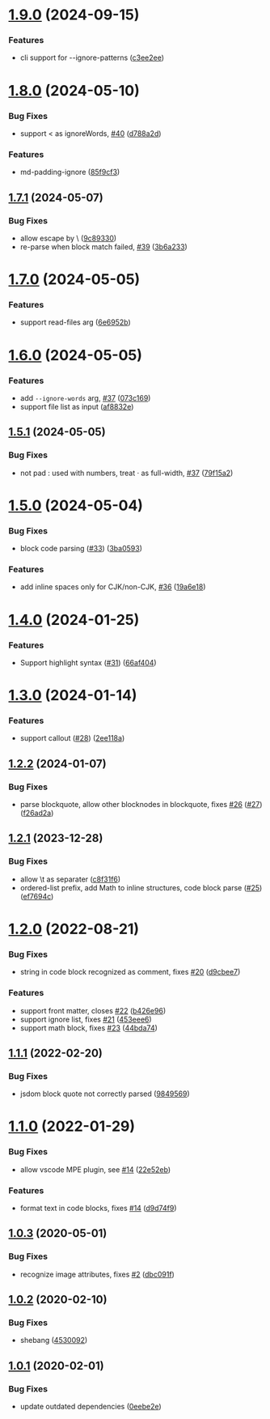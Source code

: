 # [1.9.0](https://github.com/harttle/md-padding/compare/v1.8.0...v1.9.0) (2024-09-15)


### Features

* cli support for --ignore-patterns ([c3ee2ee](https://github.com/harttle/md-padding/commit/c3ee2eee03159ee825e8f332b1bc4ffa98a4916f))

# [1.8.0](https://github.com/harttle/md-padding/compare/v1.7.1...v1.8.0) (2024-05-10)


### Bug Fixes

* support < as ignoreWords, [#40](https://github.com/harttle/md-padding/issues/40) ([d788a2d](https://github.com/harttle/md-padding/commit/d788a2d11621a46e5000304ce0043df030713ce7))


### Features

* md-padding-ignore ([85f9cf3](https://github.com/harttle/md-padding/commit/85f9cf38a9c1b01d425e02eed73fdd9ea9465d54))

## [1.7.1](https://github.com/harttle/md-padding/compare/v1.7.0...v1.7.1) (2024-05-07)


### Bug Fixes

* allow escape by \ ([9c89330](https://github.com/harttle/md-padding/commit/9c893307636a0825045bab4705e73d69db7e0ef9))
* re-parse when block match failed, [#39](https://github.com/harttle/md-padding/issues/39) ([3b6a233](https://github.com/harttle/md-padding/commit/3b6a2331e0221faecc07b00f9fe3565b097de843))

# [1.7.0](https://github.com/harttle/md-padding/compare/v1.6.0...v1.7.0) (2024-05-05)


### Features

* support read-files arg ([6e6952b](https://github.com/harttle/md-padding/commit/6e6952bfbc79cc0cfc004869f41ac9235c8dd199))

# [1.6.0](https://github.com/harttle/md-padding/compare/v1.5.1...v1.6.0) (2024-05-05)


### Features

* add `--ignore-words` arg, [#37](https://github.com/harttle/md-padding/issues/37) ([073c169](https://github.com/harttle/md-padding/commit/073c169032c9517e96267c81a5b9250c3b826637))
* support file list as input ([af8832e](https://github.com/harttle/md-padding/commit/af8832e291d4ecf33865616b720f3de4618f1eb4))

## [1.5.1](https://github.com/harttle/md-padding/compare/v1.5.0...v1.5.1) (2024-05-05)


### Bug Fixes

* not pad : used with numbers, treat · as full-width, [#37](https://github.com/harttle/md-padding/issues/37) ([79f15a2](https://github.com/harttle/md-padding/commit/79f15a22ea61cbc68f2a6c3fdb7df3fe8333f22d))

# [1.5.0](https://github.com/harttle/md-padding/compare/v1.4.0...v1.5.0) (2024-05-04)


### Bug Fixes

* block code parsing ([#33](https://github.com/harttle/md-padding/issues/33)) ([3ba0593](https://github.com/harttle/md-padding/commit/3ba0593857f72d4b297afcae2db133e789e4713c))


### Features

* add inline spaces only for CJK/non-CJK, [#36](https://github.com/harttle/md-padding/issues/36) ([19a6e18](https://github.com/harttle/md-padding/commit/19a6e18bc25d9fbad2f5aeb3ee019a46fbf240d7))

# [1.4.0](https://github.com/harttle/md-padding/compare/v1.3.0...v1.4.0) (2024-01-25)


### Features

* Support highlight syntax ([#31](https://github.com/harttle/md-padding/issues/31)) ([66af404](https://github.com/harttle/md-padding/commit/66af404963f010a872cbaeeaac58ff7494642b69))

# [1.3.0](https://github.com/harttle/md-padding/compare/v1.2.2...v1.3.0) (2024-01-14)


### Features

* support callout ([#28](https://github.com/harttle/md-padding/issues/28)) ([2ee118a](https://github.com/harttle/md-padding/commit/2ee118a4f401ab60c04cd602ba14aa2871c3c457))

## [1.2.2](https://github.com/harttle/md-padding/compare/v1.2.1...v1.2.2) (2024-01-07)


### Bug Fixes

* parse blockquote, allow other blocknodes in blockquote, fixes [#26](https://github.com/harttle/md-padding/issues/26) ([#27](https://github.com/harttle/md-padding/issues/27)) ([f26ad2a](https://github.com/harttle/md-padding/commit/f26ad2aa7e2a75ab0c253714edb3c6dfb142ad34))

## [1.2.1](https://github.com/harttle/md-padding/compare/v1.2.0...v1.2.1) (2023-12-28)


### Bug Fixes

* allow \t as separater ([c8f31f6](https://github.com/harttle/md-padding/commit/c8f31f68a3965af3290aa0c812abbf0dddc64b12))
* ordered-list prefix, add Math to inline structures, code block parse ([#25](https://github.com/harttle/md-padding/issues/25)) ([ef7694c](https://github.com/harttle/md-padding/commit/ef7694c073ec6036daa2c091148fb8c5a4e50d86))

# [1.2.0](https://github.com/harttle/md-padding/compare/v1.1.1...v1.2.0) (2022-08-21)


### Bug Fixes

* string in code block recognized as comment, fixes [#20](https://github.com/harttle/md-padding/issues/20) ([d9cbee7](https://github.com/harttle/md-padding/commit/d9cbee779b54e5898964d67f0cb1b7fe82cf71b9))


### Features

* support front matter, closes [#22](https://github.com/harttle/md-padding/issues/22) ([b426e96](https://github.com/harttle/md-padding/commit/b426e96ff4a22e3797b5482949717d7f562306f9))
* support ignore list, fixes [#21](https://github.com/harttle/md-padding/issues/21) ([453eee6](https://github.com/harttle/md-padding/commit/453eee6c2fef45014192a2ebfb566c0c7a42865e))
* support math block, fixes [#23](https://github.com/harttle/md-padding/issues/23) ([44bda74](https://github.com/harttle/md-padding/commit/44bda744e90a2ba91f90c05736d0ef94d1d66d11))

## [1.1.1](https://github.com/harttle/md-padding/compare/v1.1.0...v1.1.1) (2022-02-20)


### Bug Fixes

* jsdom block quote not correctly parsed ([9849569](https://github.com/harttle/md-padding/commit/984956923b9fcd25314482109e793e85e9ee5d21))

# [1.1.0](https://github.com/harttle/md-padding/compare/v1.0.3...v1.1.0) (2022-01-29)


### Bug Fixes

* allow vscode MPE plugin, see [#14](https://github.com/harttle/md-padding/issues/14) ([22e52eb](https://github.com/harttle/md-padding/commit/22e52eb4a0c80715526b0ad5c2067177c797a916))


### Features

* format text in code blocks, fixes [#14](https://github.com/harttle/md-padding/issues/14) ([d9d74f9](https://github.com/harttle/md-padding/commit/d9d74f9ee9c45cdbc20504f9a45bee9c9d68030c))

## [1.0.3](https://github.com/harttle/md-padding/compare/v1.0.2...v1.0.3) (2020-05-01)


### Bug Fixes

* recognize image attributes, fixes [#2](https://github.com/harttle/md-padding/issues/2) ([dbc091f](https://github.com/harttle/md-padding/commit/dbc091f8410ca2a5f43f54f40d39cda0700ba66f))

## [1.0.2](https://github.com/harttle/md-padding/compare/v1.0.1...v1.0.2) (2020-02-10)


### Bug Fixes

* shebang ([4530092](https://github.com/harttle/md-padding/commit/4530092a14d41ee2eff704d58dffbaebc3b85cdb))

## [1.0.1](https://github.com/harttle/md-padding/compare/v1.0.0...v1.0.1) (2020-02-01)


### Bug Fixes

* update outdated dependencies ([0eebe2e](https://github.com/harttle/md-padding/commit/0eebe2ebe5a0e21a8539813c33a26a17be3957cb))
